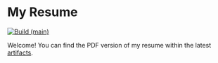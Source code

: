 # My Resume

[![Build (main)](https://github.com/babakks/my-resume/actions/workflows/main.yml/badge.svg)](https://github.com/babakks/my-resume/actions/workflows/main.yml)

Welcome! You can find the PDF version of my resume within the latest [artifacts][workflows/main].

[workflows/main]: https://github.com/babakks/my-resume/actions/workflows/main.yml
